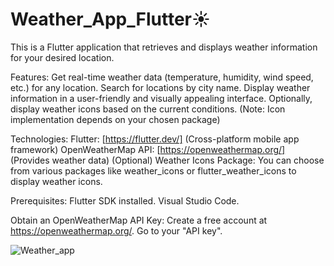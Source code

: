 # Weather_App_Flutter☀️
This is a Flutter application that retrieves and displays weather information for your desired location.





Features:
Get real-time weather data (temperature, humidity, wind speed, etc.) for any location.
Search for locations by city name.
Display weather information in a user-friendly and visually appealing interface.
Optionally, display weather icons based on the current conditions. (Note: Icon implementation depends on your chosen package)

Technologies:
Flutter: [https://flutter.dev/] (Cross-platform mobile app framework)
OpenWeatherMap API: [https://openweathermap.org/] (Provides weather data)
(Optional) Weather Icons Package: You can choose from various packages like weather_icons or flutter_weather_icons to display weather icons.

Prerequisites:
Flutter SDK installed.
Visual Studio Code.

Obtain an OpenWeatherMap API Key:
Create a free account at https://openweathermap.org/.
Go to your "API key".


![Weather_app](https://github.com/Fatimah281/Weather_App_Flutter/assets/68357777/1997fc3f-6817-4a30-b6c1-82245e9c16d9)

